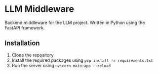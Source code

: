 # LLM Middleware

Backend middleware for the LLM project. Written in Python using the FastAPI framework.

## Installation

1. Clone the repository
2. Install the required packages using `pip install -r requirements.txt`
3. Run the server using `uvicorn main:app --reload`
